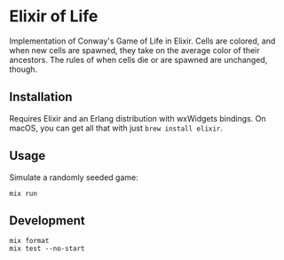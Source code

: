 # Elixir of Life

Implementation of Conway's Game of Life in Elixir. Cells are colored, and when new cells are spawned, they take on the average color of their ancestors. The rules of when cells die or are spawned are unchanged, though.

## Installation

Requires Elixir and an Erlang distribution with wxWidgets bindings. On macOS, you can get all that with just `brew install elixir`.

## Usage

Simulate a randomly seeded game:

```shell
mix run
```
## Development

```shell
mix format
mix test --no-start
```